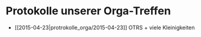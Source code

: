 # Protokolle unserer Orga-Treffen

* [[2015-04-23|protrokolle_orga/2015-04-23]] OTRS + viele Kleinigkeiten
